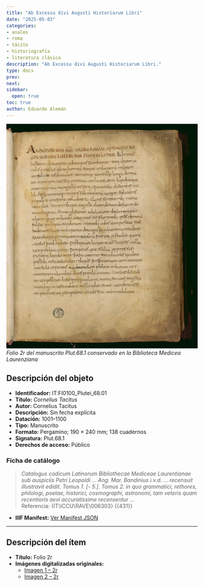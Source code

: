 ```yaml
---
title: "Ab Excessu divi Augusti Historiarum Libri"
date: "2025-05-03"
categories:
- anales
- roma
- tácito
- historiografía
- literatura clásica
description: "Ab Excessu divi Augusti Historiarum Libri."
type: docs
prev: 
next: 
sidebar:
  open: true
toc: true
author: Eduardo Alemán
---
```


![Folio 2r del manuscrito Plut.68.1](img/tacito-plut68-1.webp)
*Folio 2r del manuscrito Plut.68.1 conservado en la Biblioteca Medicea Laurenziana*

## Descripción del objeto

- **Identificador:** IT:FI0100_Plutei_68.01  
- **Título:** *Cornelius Tacitus*  
- **Autor:** Cornelius Tacitus  
- **Descripción:** Sin fecha explícita  
- **Datación:** 1001–1100  
- **Tipo:** Manuscrito  
- **Formato:** Pergamino; 190 × 240 mm; 138 cuadernos  
- **Signatura:** Plut.68.1  
- **Derechos de acceso:** Público  

### Ficha de catálogo

> *Catalogus codicum Latinorum Bibliothecae Mediceae Laurentianae sub auspiciis Petri Leopoldi ... Ang. Mar. Bandinius i.v.d. ... recensuit illustravit edidit. Tomus 1. [- 5.]. Tomus 2. in quo grammatici, rethores, philologi, poetae, historici, cosmographi, astronomi, tam veteris quam recentioris aevi accuratissime recensentur …*  
> Referencia: {IT\ICCU\RAVE\006303} {{431}}

- **IIIF Manifest:** [Ver Manifest JSON](https://tecabml.contentdm.oclc.org/iiif/info/plutei/1334704/manifest.json)

---

## Descripción del ítem

- **Título:** Folio 2r  
- **Imágenes digitalizadas originales:**  
  - [Imagen 1 – 2r](https://tecabml.contentdm.oclc.org/digital/iiif/plutei/1334411/full/full/0/default.jpg)  
  - [Imagen 2 – 2r](https://tecabml.contentdm.oclc.org/digital/iiif/plutei/1334412/full/full/0/default.jpg)
